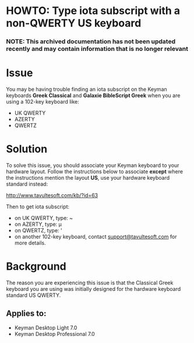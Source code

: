 # HOWTO: Type iota subscript with a non-QWERTY US keyboard 

### **NOTE**: This archived documentation has not been updated recently and may contain information that is no longer relevant


<h1>Issue</h1>
<p>You may be having trouble finding an iota subscript on the Keyman keyboards <b>Greek Classical</b> and <b>Galaxie BibleScript Greek</b>  when you are using a 102-key keyboard like:</p>
 <ul>
  <li>UK QWERTY</li>
  <li>AZERTY</li>
  <li>QWERTZ</li>
 </ul>

<h1>Solution</h1>
<p>To solve this issue, you should associate your Keyman keyboard to your hardware layout. Follow the instructions below to associate <b>except</b> where the instructions mention the layout  <b>US</b>, use your hardware keyboard standard instead:</p>
<p><a href='http://www.tavultesoft.com/kb/?id=63'>http://www.tavultesoft.com/kb/?id=63</a></p>

<p>Then to get iota subscript: </p>
 <ul>
   <li>on UK QWERTY, type: ~</li>
   <li>on AZERTY, type: µ</li>
   <li>on QWERTZ, type: '</li>
   <li>on another 102-key keyboard, contact <a href='mailto:support@tavultesoft.com'>support@tavultesoft.com</a> for more details.</li>
</ul>

<h1>Background</h1>
<p>The reason you are experiencing this issue is that the Classical Greek keyboard you are using was initially designed for the hardware keyboard standard US QWERTY.</p>


## Applies to:
 * Keyman Desktop Light 7.0
 * Keyman Desktop Professional 7.0
